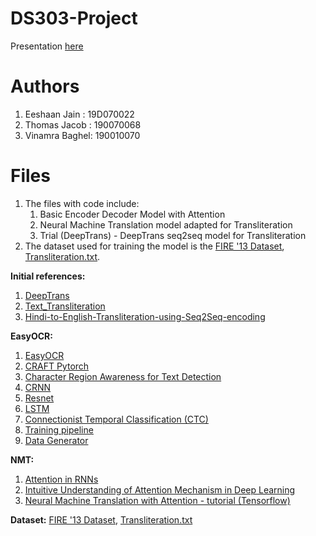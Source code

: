 # DS303-Project

Presentation [here](NMT-Presentation.pdf)

# Authors
1. Eeshaan Jain : 19D070022
2. Thomas Jacob : 190070068
3. Vinamra Baghel: 190010070

# Files
1. The files with code include:
    1. Basic Encoder Decoder Model with Attention
    2. Neural Machine Translation model adapted for Transliteration
    3. Trial (DeepTrans) - DeepTrans seq2seq model for Transliteration
2. The dataset used for training the model is the [FIRE '13 Dataset](http://cse.iitkgp.ac.in/resgrp/cnerg/qa/fire13translit/index.html), [Transliteration.txt](https://github.com/typecaster/Text-Transliteration/blob/master/transliteration.txt).

**Initial references:**
1. [DeepTrans](https://github.com/dashayushman/deep-trans)
2. [Text_Transliteration](https://github.com/typecaster/Text-Transliteration)
3. [Hindi-to-English-Transliteration-using-Seq2Seq-encoding](https://github.com/MahajanTarun/Hindi-to-English-Transliteration-using-Seq2Seq-encoding)

**EasyOCR:**
1. [EasyOCR](https://github.com/JaidedAI/EasyOCR)
2. [CRAFT Pytorch](https://github.com/clovaai/CRAFT-pytorch)
3. [Character Region Awareness for Text Detection](https://arxiv.org/abs/1904.01941)
4. [CRNN](https://arxiv.org/abs/1507.05717)
5. [Resnet](https://arxiv.org/abs/1512.03385)
6. [LSTM](https://www.bioinf.jku.at/publications/older/2604.pdf)
7. [Connectionist Temporal Classification (CTC)](https://www.cs.toronto.edu/~graves/icml_2006.pdf)
8. [Training pipeline](https://github.com/clovaai/deep-text-recognition-benchmark)
9. [Data Generator](https://github.com/Belval/TextRecognitionDataGenerator)

**NMT:**
1. [Attention in RNNs](https://medium.com/datadriveninvestor/attention-in-rnns-321fbcd64f05)
2. [Intuitive Understanding of Attention Mechanism in Deep Learning](https://towardsdatascience.com/intuitive-understanding-of-attention-mechanism-in-deep-learning-6c9482aecf4f)
3. [Neural Machine Translation with Attention - tutorial (Tensorflow)](https://www.tensorflow.org/tutorials/text/nmt_with_attention)

**Dataset:** 
[FIRE '13 Dataset](http://cse.iitkgp.ac.in/resgrp/cnerg/qa/fire13translit/index.html), [Transliteration.txt](https://github.com/typecaster/Text-Transliteration/blob/master/transliteration.txt)
